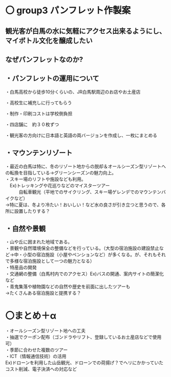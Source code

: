 # 〇 group3 パンフレット作製案


## 観光客が白馬の水に気軽にアクセス出来るようにし、マイボトル文化を醸成したい 
## なぜパンフレットなのか?

## ・パンフレットの運用について
・白馬高校から徒歩10分くらいの、JR白馬駅周辺のお店やお土産店

・高校生に補充しに行ってもらう

・制作・印刷コストは学校側負担

・四店舗に　約３０枚ずつ

・観光客の方向けに日本語と英語の両バージョンを作成し、一枚にまとめる


## ・マウンテンリゾート
・最近の白馬は特に、冬のリゾート地からの脱却＆オールシーズン型リゾートへの転換を目指している→グリーンシーズンの魅力向上。  
・スキー場のリフトや施設なども利用。  
　Ex)トレッキングや花巡りなどのマイスターツアー  
　　　自転車観光（平地でのサイクリング、スキー場ゲレンデでのマウンテンバイクなど）  
→特に夏は、冬より冷たい！おいしい！など水の良さが引き立つと思うので、各所に設置したりする？

## ・自然や景観
・山や丘に囲まれた地域である。  
・景観や自然環境保全の整備などを行っている。（大型の宿泊施設の建設禁止など→中・小型の宿泊施設（小屋やペンションなど）が多くなる。が、それもそれで多様な宿泊施設として一つの魅力となる）  
・特産品の開発  
・交通網の整備（白馬村内でのアクセス）Ex)バスの開通、案内サイトの簡潔化など  
・青鬼集落や植物園などの自然や歴史を前面に出したツアーも  
→たくさんある宿泊施設と提携する？


# 〇まとめ＋α
・オールシーズン型リゾート地への工夫  
・抽選でクーポン配布（ゴンドラやリフト、登録しているお土産店などで使用可）  
・季節に合わせた複数のツアー  
・ICT（情報通信技術）の活用  
Ex)ドローンを利用した山岳観光、ドローンでの荷揚げ？でヘリにかかっていたコスト削減、電子決済への対応など


